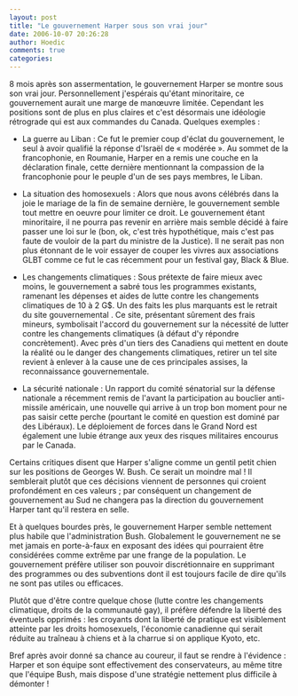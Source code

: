 ```yaml
---
layout: post
title: "Le gouvernement Harper sous son vrai jour"
date: 2006-10-07 20:26:28
author: Hoedic
comments: true
categories: 
---
```



8 mois après son assermentation, le gouvernement Harper se montre sous son vrai jour. Personnellement j'espérais qu'étant minoritaire, ce gouvernement aurait une marge de manœuvre limitée. Cependant les positions sont de plus en plus claires et c'est désormais une idéologie rétrograde qui est aux commandes du Canada. Quelques exemples :

-  La guerre au Liban : Ce fut le premier coup d'éclat du gouvernement, le seul à avoir qualifié la réponse d'Israël de « modérée ». Au sommet de la francophonie, en Roumanie, Harper en a remis une couche en  la déclaration finale, cette dernière mentionnant la compassion de la francophonie pour le peuple d'un de ses pays membres, le Liban.

-  La situation des homosexuels : Alors que nous avons célébrés dans la joie le mariage de  la fin de semaine dernière, le gouvernement semble tout mettre en oeuvre pour limiter ce droit. Le gouvernement étant minoritaire, il ne pourra pas revenir en arrière mais semble décidé à faire passer une loi sur le  (bon, ok, c'est très hypothétique, mais c'est pas faute de vouloir de la part du ministre de la Justice). Il ne serait pas non plus étonnant de le voir essayer de couper les vivres aux associations GLBT comme ce fut le cas récemment pour un festival gay, Black & Blue.

-  Les changements climatiques : Sous prétexte de faire mieux avec moins, le gouvernement a sabré tous les programmes existants, ramenant les dépenses et aides de lutte contre les changements climatiques de 10 à 2 G$. Un des faits les plus marquants est le retrait du site gouvernemental . Ce site, présentant sûrement des frais mineurs, symbolisait l'accord du gouvernement sur la nécessité de lutter contre les changements climatiques (à défaut d'y répondre concrètement). Avec près d'un tiers des Canadiens qui mettent en doute la réalité ou le danger des changements climatiques, retirer un tel site revient à enlever à la cause une de ces principales assises, la reconnaissance gouvernementale.

-  La sécurité nationale : Un rapport du comité sénatorial sur la défense nationale a récemment remis de l'avant la participation au bouclier anti-missile américain, une nouvelle qui arrive à un trop bon moment pour ne pas saisir cette perche (pourtant le comité en question est dominé par des Libéraux). Le déploiement de forces dans le Grand Nord est également une lubie étrange aux yeux des risques militaires encourus par le Canada.

Certains critiques disent que Harper s'aligne comme un gentil petit chien sur les positions de Georges W. Bush. Ce serait un moindre mal ! Il semblerait plutôt que ces décisions viennent de personnes qui croient profondément en ces valeurs ; par conséquent un changement de gouvernement au Sud ne changera pas la direction du gouvernement Harper tant qu'il restera en selle.

Et à quelques bourdes près, le gouvernement Harper semble nettement plus habile que l'administration Bush. Globalement le gouvernement ne se met jamais en porte-à-faux en exposant des idées qui pourraient être considérées comme extrême par une frange de la population. Le gouvernement préfère utiliser son pouvoir discrétionnaire en supprimant des programmes ou des subventions dont il est toujours facile de dire qu'ils ne sont pas utiles ou efficaces.

Plutôt que d'être contre quelque chose (lutte contre les changements climatique, droits de la communauté gay), il préfère défendre la liberté des éventuels opprimés : les croyants dont la liberté de pratique est visiblement atteinte par les droits homosexuels, l'économie canadienne qui serait réduite au traîneau à chiens et à la charrue si on applique Kyoto, etc.

Bref après avoir donné sa chance au coureur, il faut se rendre à l'évidence : Harper et son équipe sont effectivement des conservateurs, au même titre que l'équipe Bush, mais dispose d'une stratégie nettement plus difficile à démonter !
